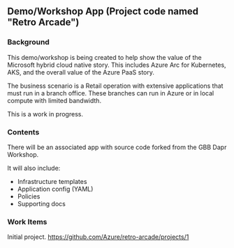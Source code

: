 ## Demo/Workshop App (Project code named "Retro Arcade")

### Background

This demo/workshop is being created to help show the value of the Microsoft hybrid cloud native story. This includes Azure Arc for Kubernetes, AKS, and the overall value of the Azure PaaS story.

The business scenario is a Retail operation with extensive applications that must run in a branch office. These branches can run in Azure or in local compute with limited bandwidth. 

This is a work in progress.

### Contents

There will be an associated app with source code forked from the GBB Dapr Workshop.

It will also include:

* Infrastructure templates
* Application config (YAML)
* Policies
* Supporting docs

### Work Items 

Initial project. https://github.com/Azure/retro-arcade/projects/1 

